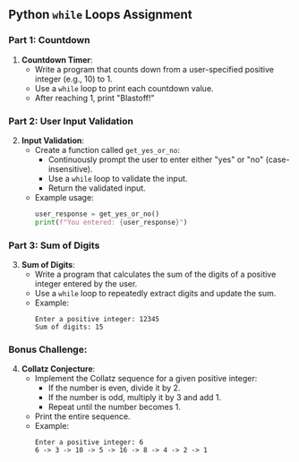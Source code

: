 
## Python `while` Loops Assignment

### Part 1: Countdown

1. **Countdown Timer**:
    - Write a program that counts down from a user-specified positive integer (e.g., 10) to 1.
    - Use a `while` loop to print each countdown value.
    - After reaching 1, print "Blastoff!"

### Part 2: User Input Validation

2. **Input Validation**:
    - Create a function called `get_yes_or_no`:
        - Continuously prompt the user to enter either "yes" or "no" (case-insensitive).
        - Use a `while` loop to validate the input.
        - Return the validated input.
    - Example usage:
        ```python
        user_response = get_yes_or_no()
        print(f"You entered: {user_response}")
        ```

### Part 3: Sum of Digits

3. **Sum of Digits**:
    - Write a program that calculates the sum of the digits of a positive integer entered by the user.
    - Use a `while` loop to repeatedly extract digits and update the sum.
    - Example:
        ```
        Enter a positive integer: 12345
        Sum of digits: 15
        ```

### Bonus Challenge:

4. **Collatz Conjecture**:
    - Implement the Collatz sequence for a given positive integer:
        - If the number is even, divide it by 2.
        - If the number is odd, multiply it by 3 and add 1.
        - Repeat until the number becomes 1.
    - Print the entire sequence.
    - Example:
        ```
        Enter a positive integer: 6
        6 -> 3 -> 10 -> 5 -> 16 -> 8 -> 4 -> 2 -> 1
        ```
